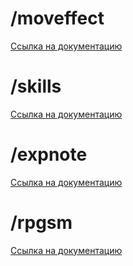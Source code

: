 # /moveffect
[Ссылка на документацию](https://github.com/DevInc0/DI.CommandsExplanation/blob/main/RPGSystem.MoveEffect.md)



# /skills
[Ссылка на документацию](https://github.com/DevInc0/DI.CommandsExplanation/blob/main/RPGSystem.Skills.md)


# /expnote
[Ссылка на документацию](https://github.com/DevInc0/DI.CommandsExplanation/blob/main/RPGSystem.Expnote.md)

# /rpgsm
[Ссылка на документацию](https://github.com/DevInc0/DI.CommandsExplanation/blob/main/RPGSystem.RPGSM.md)
